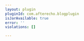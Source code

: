 ```yaml
---
layout: plugin
pluginId: com.afterecho.blogplugin
isJarAvailable: true
error: ''
violations: []

---
```

